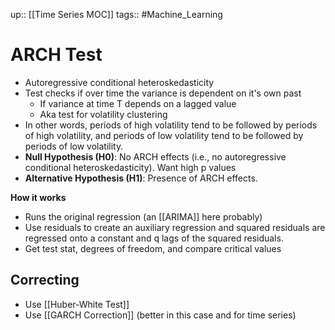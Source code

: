 up:: [[Time Series MOC]]
tags:: #Machine_Learning 
# ARCH Test
- Autoregressive conditional heteroskedasticity
- Test checks if over time the variance is dependent on it's own past
	- If variance at time T depends on a lagged value
	- Aka test for volatility clustering 
- In other words, periods of high volatility tend to be followed by periods of high volatility, and periods of low volatility tend to be followed by periods of low volatility.
- **Null Hypothesis (H0)**: No ARCH effects (i.e., no autoregressive conditional heteroskedasticity). Want high p values
- **Alternative Hypothesis (H1)**: Presence of ARCH effects.

**How it works**
- Runs the original regression (an [[ARIMA]] here probably)
- Use residuals to create an auxiliary regression and squared residuals are regressed onto a constant and q lags of the squared residuals.
- Get test stat, degrees of freedom, and compare critical values
## Correcting
- Use [[Huber-White Test]]
- Use [[GARCH Correction]] (better in this case and for time series)
